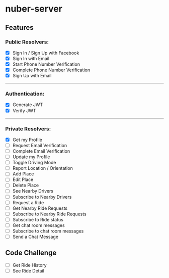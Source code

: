 # nuber-server

## Features

### Public Resolvers: 

- [x] Sign In / Sign Up with Facebook
- [x] Sign In with Email 
- [x] Start Phone Number Verification 
- [x] Complete Phone Number Verification  
- [x] Sign Up with Email 

---

### Authentication:

- [x] Generate JWT
- [x] Verify JWT

---

### Private Resolvers:

- [x] Get my Profile 
- [ ] Request Email Verification 
- [ ] Complete Email Verification 
- [ ] Update my Profile 
- [ ] Toggle Driving Mode 
- [ ] Report Location / Orientation 
- [ ] Add Place 
- [ ] Edit Place 
- [ ] Delete Place 
- [ ] See Nearby Drivers 
- [ ] Subscribe to Nearby Drivers
- [ ] Request a Ride 
- [ ] Get Nearby Ride Requests
- [ ] Subscribe to Nearby Ride Requests
- [ ] Subscribe to Ride status 
- [ ] Get chat room messages
- [ ] Subscribe to chat room messages
- [ ] Send a Chat Message 

## Code Challenge 

- [ ] Get Ride History 
- [ ] See Ride Detail 